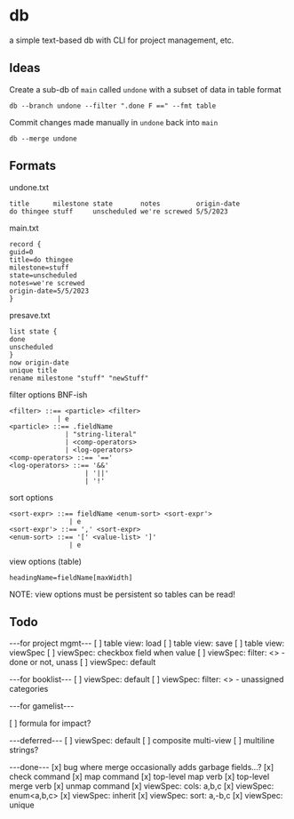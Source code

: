 # db
a simple text-based db with CLI for project management, etc.

## Ideas

Create a sub-db of `main` called `undone` with a subset of data in table format

`db --branch undone --filter ".done F ==" --fmt table`

Commit changes made manually in `undone` back into `main`

`db --merge undone`

## Formats

undone.txt
```
title      milestone state       notes         origin-date
do thingee stuff     unscheduled we're screwed 5/5/2023
```

main.txt
```
record {
guid=0
title=do thingee
milestone=stuff
state=unscheduled
notes=we're screwed
origin-date=5/5/2023
}
```

presave.txt
```
list state {
done
unscheduled
}
now origin-date
unique title
rename milestone "stuff" "newStuff"
```

filter options BNF-ish
```
<filter> ::== <particle> <filter>
            | e
<particle> ::== .fieldName
              | "string-literal"
              | <comp-operators>
              | <log-operators>
<comp-operators> ::== '=='
<log-operators> ::== '&&'
                   | '||'
                   | '!'
```

sort options
```
<sort-expr> ::== fieldName <enum-sort> <sort-expr'>
               | e
<sort-expr'> ::== ',' <sort-expr>
<enum-sort> ::== '[' <value-list> ']'
               | e
```

view options (table)
```
headingName=fieldName[maxWidth]
```
NOTE: view options must be persistent so tables can be read!

## Todo
---for project mgmt---
[ ] table view: load
[ ] table view: save
[ ] table view: viewSpec
[ ] viewSpec: checkbox field when value
[ ] viewSpec: filter: <<RPN>> - done or not, unass
[ ] viewSpec: default<now>

---for booklist---
[ ] viewSpec: default
[ ] viewSpec: filter: <<RPN>> - unassigned categories

---for gamelist---

[ ] formula for impact?

---deferred---
[ ] viewSpec: default<random>
[ ] composite multi-view
[ ] multiline strings?

---done---
[x] bug where merge occasionally adds garbage fields...?
[x] check command
[x] map command
[x] top-level map verb
[x] top-level merge verb
[x] unmap command
[x] viewSpec: cols: a,b,c
[x] viewSpec: enum<a,b,c>
[x] viewSpec: inherit
[x] viewSpec: sort: a,-b,c
[x] viewSpec: unique
